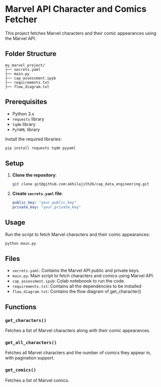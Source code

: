 # Marvel API Character and Comics Fetcher

This project fetches Marvel characters and their comic appearances using the Marvel API.

## Folder Structure

```
my_marvel_project/
├── secrets.yaml
├── main.py
├── cap_assessment.ipyb
├── requirements.txt
├── flow_diagram.txt
```

## Prerequisites

- Python 3.x
- `requests` library
- `tqdm` library
- `PyYAML` library

Install the required libraries:
```sh
pip install requests tqdm pyyaml
```

## Setup

1. **Clone the repository**:
    ```sh
    git clone git@github.com:akhilajith26/cap_data_engineering.git
    ```

2. **Create `secrets.yaml` file**:
    ```yaml
    public_key: "your_public_key"
    private_key: "your_private_key"
    ```

## Usage

Run the script to fetch Marvel characters and their comic appearances:
```sh
python main.py
```

## Files

- `secrets.yaml`: Contains the Marvel API public and private keys.
- `main.py`: Main script to fetch characters and comics using Marvel API.
- `cap_assessment.ipyb`: Colab noteboook to run the code.
- `requirements.txt`: Contains all the dependencies to be installed
- `flow_diagram.txt`: Contains the flow diagram of get_character()

## Functions

### `get_characters()`

Fetches a list of Marvel characters along with their comic appearances.

### `get_all_characters()`

Fetches all Marvel characters and the number of comics they appear in, with pagination support.

### `get_comics()`

Fetches a list of Marvel comics.
